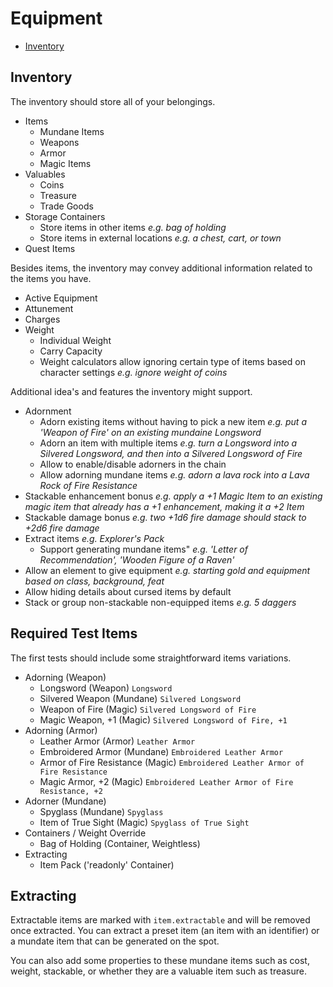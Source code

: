 # Equipment

- [Inventory](#inventory)

## Inventory

The inventory should store all of your belongings.

- Items
    - Mundane Items
    - Weapons
    - Armor
    - Magic Items
- Valuables
    - Coins
    - Treasure
    - Trade Goods
- Storage Containers
    - Store items in other items _e.g. bag of holding_
    - Store items in external locations _e.g. a chest, cart, or town_
- Quest Items

Besides items, the inventory may convey additional information related to the items you have.

- Active Equipment
- Attunement
- Charges
- Weight
    - Individual Weight
    - Carry Capacity
    - Weight calculators allow ignoring certain type of items based on character settings _e.g. ignore weight of coins_

Additional idea's and features the inventory might support.

- Adornment
    - Adorn existing items without having to pick a new item _e.g. put a 'Weapon of Fire' on an existing mundaine Longsword_
    - Adorn an item with multiple items _e.g. turn a Longsword into a Silvered Longsword, and then into a Silvered Longsword of Fire_
    - Allow to enable/disable adorners in the chain
    - Allow adorning mundane items _e.g. adorn a lava rock into a Lava Rock of Fire Resistance_
- Stackable enhancement bonus _e.g. apply a +1 Magic Item to an existing magic item that already has a +1 enhancement, making it a +2 Item_ 
- Stackable damage bonus _e.g. two +1d6 fire damage should stack to +2d6 fire damage_
- Extract items _e.g. Explorer's Pack_
    - Support generating mundane items" _e.g. 'Letter of Recommendation', 'Wooden Figure of a Raven'_
- Allow an element to give equipment _e.g. starting gold and equipment based on class, background, feat_
- Allow hiding details about cursed items by default
- Stack or group non-stackable non-equipped items _e.g. 5 daggers_

## Required Test Items

The first tests should include some straightforward items variations.

- Adorning (Weapon)
    - Longsword (Weapon) `Longsword`
    - Silvered Weapon (Mundane) `Silvered Longsword`
    - Weapon of Fire (Magic) `Silvered Longsword of Fire`
    - Magic Weapon, +1 (Magic) `Silvered Longsword of Fire, +1`
- Adorning (Armor)
    - Leather Armor (Armor) `Leather Armor`
    - Embroidered Armor (Mundane) `Embroidered Leather Armor`
    - Armor of Fire Resistance (Magic) `Embroidered Leather Armor of Fire Resistance`
    - Magic Armor, +2 (Magic) `Embroidered Leather Armor of Fire Resistance, +2`
- Adorner (Mundane)
    - Spyglass (Mundane) `Spyglass`
    - Item of True Sight (Magic) `Spyglass of True Sight`
- Containers / Weight Override
    - Bag of Holding (Container, Weightless)
- Extracting
    - Item Pack ('readonly' Container)

## Extracting

Extractable items are marked with `item.extractable` and will be removed once extracted. You can extract a preset item (an item with an identifier) or a mundate item that can be generated on the spot.

You can also add some properties to these mundane items such as cost, weight, stackable, or whether they are a valuable item such as treasure.

